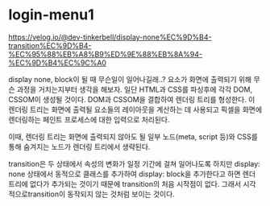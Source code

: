 # login-menu1

https://velog.io/@dev-tinkerbell/display-none%EC%9D%B4-transition%EC%9D%B4-%EC%95%88%EB%A8%B9%ED%9E%88%EB%8A%94-%EC%9D%B4%EC%9C%A0

display none, block이 될 때 무슨일이 일어나길래..?
요소가 화면에 출력되기 위해 무슨 과정을 거치는지부터 생각을 해보자. 일단 HTML과 CSS를 파싱후에 각각 DOM, CSSOM이 생성될 것이다. DOM과 CSSOM을 결합하여 렌더링 트리를 형성한다. 
이 렌더링 트리는 화면에 출력될 요소들의 레이아웃을 계산하는 데 사용되고 픽셀을 화면에 렌더링하는 페인트 프로세스에 대한 입력으로 처리된다.

이때, 렌더링 트리는 화면에 출력되지 않아도 될 일부 노드(meta, script 등)와 CSS를 통해 숨겨지는 노드가 렌더링 트리에서 생략된다.

transition은 두 상태에서 속성의 변화가 일정 기간에 걸쳐 일어나도록 하지만 
display: none 상태에서 동적으로 클래스를 추가하여 display: block을 추가한다고 하면 렌더 트리에 없다가 추가되는 것이기 때문에 transition의 처음 시작점이 없다. 
그래서 시각적으로transition이 동작되지 않는 것처럼 보이는 것이다.
